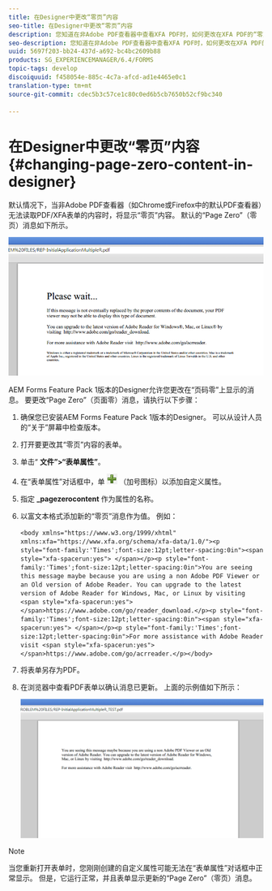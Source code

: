 ```yaml
---
title: 在Designer中更改“零页”内容
seo-title: 在Designer中更改“零页”内容
description: 您知道在非Adobe PDF查看器中查看XFA PDF时，如何更改在XFA PDF的“零页”上显示的消息？
seo-description: 您知道在非Adobe PDF查看器中查看XFA PDF时，如何更改在XFA PDF的“零页”上显示的消息？
uuid: 5697f203-bb24-437d-a692-bc4bc2609b88
products: SG_EXPERIENCEMANAGER/6.4/FORMS
topic-tags: develop
discoiquuid: f458054e-885c-4c7a-afcd-ad1e4465e0c1
translation-type: tm+mt
source-git-commit: cdec5b3c57ce1c80c0ed6b5cb7650b52cf9bc340

---
```



# 在Designer中更改“零页”内容 {#changing-page-zero-content-in-designer}

默认情况下，当非Adobe PDF查看器（如Chrome或Firefox中的默认PDF查看器）无法读取PDF/XFA表单的内容时，将显示“零页”内容。 默认的“Page Zero”（零页）消息如下所示。

![defaultpage0message](assets/defaultpage0message.png)

AEM Forms Feature Pack 1版本的Designer允许您更改在“页码零”上显示的消息。 要更改“Page Zero”（页面零）消息，请执行以下步骤：

1. 确保您已安装AEM Forms Feature Pack 1版本的Designer。 可以从设计人员的“关于”屏幕中检查版本。

1. 打开要更改其“零页”内容的表单。

1. 单击“ **文件”>“表单属性”**。

1. 在“表单属性”对话框中，单 ![击加号](assets/plus.png) （加号图标）以添加自定义属性。

1. 指定 **_pagezerocontent** 作为属性的名称。
1. 以富文本格式添加新的“零页”消息作为值。 例如：

   `<body xmlns="https://www.w3.org/1999/xhtml" xmlns:xfa="https://www.xfa.org/schema/xfa-data/1.0/"><p style="font-family:'Times';font-size:12pt;letter-spacing:0in"><span style="xfa-spacerun:yes"> </span></p><p style="font-family:'Times';font-size:12pt;letter-spacing:0in">You are seeing this message maybe because you are using a non Adobe PDF Viewer or an Old version of Adobe Reader. You can upgrade to the latest version of Adobe Reader for Windows, Mac, or Linux by visiting <span style="xfa-spacerun:yes"> </span>https://www.adobe.com/go/reader_download.</p><p style="font-family:'Times';font-size:12pt;letter-spacing:0in"><span style="xfa-spacerun:yes"> </span></p><p style="font-family:'Times';font-size:12pt;letter-spacing:0in">For more assistance with Adobe Reader visit <span style="xfa-spacerun:yes"> </span>https://www.adobe.com/go/acrreader.</p></body>`

1. 将表单另存为PDF。

1. 在浏览器中查看PDF表单以确认消息已更新。 上面的示例值如下所示：

   ![更改消息](assets/changedmessage.png)

>[!NOTE]
>
>当您重新打开表单时，您刚刚创建的自定义属性可能无法在“表单属性”对话框中正常显示。 但是，它运行正常，并且表单显示更新的“Page Zero”（零页）消息。

